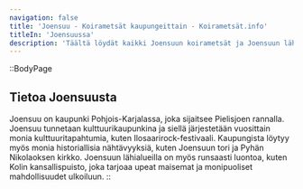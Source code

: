 ```yaml
---
navigation: false
title: 'Joensuu - Koirametsät kaupungeittain - Koirametsät.info'
titleIn: 'Joensuussa'
description: 'Täältä löydät kaikki Joensuun koirametsät ja Joensuun lähellä sijaitsevat koirametsät.'
---
```


::BodyPage
## Tietoa Joensuusta
Joensuu on kaupunki Pohjois-Karjalassa, joka sijaitsee Pielisjoen rannalla. Joensuu tunnetaan kulttuurikaupunkina ja siellä järjestetään vuosittain monia kulttuuritapahtumia, kuten Ilosaarirock-festivaali. Kaupungista löytyy myös monia historiallisia nähtävyyksiä, kuten Joensuun tori ja Pyhän Nikolaoksen kirkko. Joensuun lähialueilla on myös runsaasti luontoa, kuten Kolin kansallispuisto, joka tarjoaa upeat maisemat ja monipuoliset mahdollisuudet ulkoiluun.
::